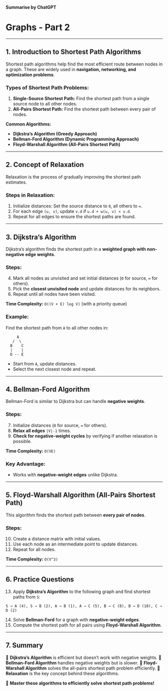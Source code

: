 **Summarise by ChatGPT**

# **Graphs - Part 2**

---

## **1. Introduction to Shortest Path Algorithms**
Shortest path algorithms help find the most efficient route between nodes in a graph. These are widely used in **navigation, networking, and optimization problems**.

### **Types of Shortest Path Problems**:
1. **Single-Source Shortest Path:** Find the shortest path from a single source node to all other nodes.
2. **All-Pairs Shortest Path:** Find the shortest path between every pair of nodes.

**Common Algorithms:**
- **Dijkstra’s Algorithm (Greedy Approach)**
- **Bellman-Ford Algorithm (Dynamic Programming Approach)**
- **Floyd-Warshall Algorithm (All-Pairs Shortest Path)**

---

## **2. Concept of Relaxation**
Relaxation is the process of gradually improving the shortest path estimates.

### **Steps in Relaxation:**
1. Initialize distances: Set the source distance to `0`, all others to `∞`.
2. For each edge `(u, v)`, update `v.d` if `u.d + w(u, v) < v.d`.
3. Repeat for all edges to ensure the shortest paths are found.

---

## **3. Dijkstra’s Algorithm**
Dijkstra’s algorithm finds the shortest path in a **weighted graph with non-negative edge weights**.

### **Steps:**
4. Mark all nodes as unvisited and set initial distances (`0` for source, `∞` for others).
5. Pick the **closest unvisited node** and update distances for its neighbors.
6. Repeat until all nodes have been visited.

**Time Complexity:** `O((V + E) log V)` (with a priority queue)

### **Example:**
Find the shortest path from `A` to all other nodes in:
```
     A
   /  \
  B    C
  |    |
  D -- E
```
- Start from `A`, update distances.
- Select the next closest node and repeat.

---

## **4. Bellman-Ford Algorithm**
Bellman-Ford is similar to Dijkstra but can handle **negative weights**.

### **Steps:**
7. Initialize distances (`0` for source, `∞` for others).
8. **Relax all edges** `|V|-1` times.
9. **Check for negative-weight cycles** by verifying if another relaxation is possible.

**Time Complexity:** `O(VE)`

### **Key Advantage:**
- Works with **negative-weight edges** unlike Dijkstra.

---

## **5. Floyd-Warshall Algorithm (All-Pairs Shortest Path)**
This algorithm finds the shortest path between **every pair of nodes**.

### **Steps:**
10. Create a distance matrix with initial values.
11. Use each node as an intermediate point to update distances.
12. Repeat for all nodes.

**Time Complexity:** `O(V^3)`

---

## **6. Practice Questions**
13. Apply **Dijkstra’s Algorithm** to the following graph and find shortest paths from `S`:
   ```
   S → A (4), S → B (2), A → B (1), A → C (5), B → C (8), B → D (10), C → D (2)
   ```
14. Solve **Bellman-Ford** for a graph with **negative-weight edges**.
15. Compute the shortest path for all pairs using **Floyd-Warshall Algorithm**.

---

## **7. Summary**
📌 **Dijkstra’s Algorithm** is efficient but doesn’t work with negative weights.
📌 **Bellman-Ford Algorithm** handles negative weights but is slower.
📌 **Floyd-Warshall Algorithm** solves the all-pairs shortest path problem efficiently.
📌 **Relaxation** is the key concept behind these algorithms.

🚀 **Master these algorithms to efficiently solve shortest path problems!**


